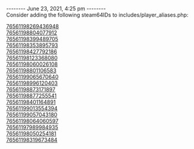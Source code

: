 
-------- June 23, 2021, 4:25 pm --------  
Consider adding the following steam64IDs to includes/player_aliases.php:  

[76561198269436948](https://steamcommunity.com/profiles/76561198269436948)  
[76561198804077912](https://steamcommunity.com/profiles/76561198804077912)  
[76561198399489705](https://steamcommunity.com/profiles/76561198399489705)  
[76561198353895793](https://steamcommunity.com/profiles/76561198353895793)  
[76561198427792186](https://steamcommunity.com/profiles/76561198427792186)  
[76561198123368080](https://steamcommunity.com/profiles/76561198123368080)  
[76561198060026108](https://steamcommunity.com/profiles/76561198060026108)  
[76561198801106583](https://steamcommunity.com/profiles/76561198801106583)  
[76561199065670640](https://steamcommunity.com/profiles/76561199065670640)  
[76561198996120403](https://steamcommunity.com/profiles/76561198996120403)  
[76561198873171897](https://steamcommunity.com/profiles/76561198873171897)  
[76561198877255541](https://steamcommunity.com/profiles/76561198877255541)  
[76561198401164891](https://steamcommunity.com/profiles/76561198401164891)  
[76561199013554394](https://steamcommunity.com/profiles/76561199013554394)  
[76561199057043180](https://steamcommunity.com/profiles/76561199057043180)  
[76561198064060597](https://steamcommunity.com/profiles/76561198064060597)  
[76561197989984935](https://steamcommunity.com/profiles/76561197989984935)  
[76561198050254181](https://steamcommunity.com/profiles/76561198050254181)  
[76561198319673484](https://steamcommunity.com/profiles/76561198319673484)  